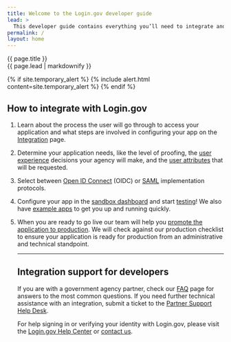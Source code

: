 ```yaml
---
title: Welcome to the Login.gov developer guide
lead: >
  This developer guide contains everything you’ll need to integrate and deploy your application with Login.gov.
permalink: /
layout: home
---
```


<section class="usa-section usa-section--dark">
  <div class="grid-container">
    <div class="usa-display">{{ page.title }}</div>
    <div class="usa-intro">{{ page.lead | markdownify }}</div>
  </div>
</section>

<section class="usa-section grid-container usa-prose" markdown="1">

  {% if site.temporary_alert %}
    {% include alert.html content=site.temporary_alert %}
  {% endif %}

<h2>How to integrate with Login.gov</h2>


<ol class="usa-process-list">
  <li class="usa-process-list__item padding-bottom-4">
    <p class="usa-process-list__heading font-sans-md margin-top-1 text-light">
        Learn about the process the user will go through to access your application and what steps are involved in configuring your app on the <a href="{% link _pages/overview.md %}" class="usa-link">Integration</a> page. 
    </p>
  </li>


 <li class="usa-process-list__item padding-bottom-4">
    <p class="usa-process-list__heading font-sans-md margin-top-1 text-light">
        Determine your application needs, like the level of proofing, the <a href="{% link _pages/design-guidelines.md %}" class="usa-link">user experience</a> decisions your agency will make, and the <a href="{% link _pages/attributes.md %}" class="usa-link">user attributes</a> that will be requested.
    </p>
  </li>

 
<li class="usa-process-list__item padding-bottom-4">
    <p class="usa-process-list__heading font-sans-md margin-top-1 text-light">
        Select between <a href="{% link _pages/oidc.md %}" class="usa-link">Open ID Connect</a> (OIDC) or <a href="{% link _pages/saml.md %}" class="usa-link">SAML</a> implementation protocols. 
      </p>
    </li>


<li class="usa-process-list__item padding-bottom-4">
    <p class="usa-process-list__heading font-sans-md margin-top-1 text-light">
        Configure your app in the <a href=“{https://dashboard.int.identitysandbox.gov/}” class="usa-link">sandbox dashboard</a> and start <a href=“{ %link _pages/testing.md%}” class="usa-link">testing</a>! We also have <a href=“https://dashboard.int.identitysandbox.gov/” class="usa-link">example apps</a> to get you up and running quickly.
      </p>
    </li>


<li class="usa-process-list__item padding-bottom-4">
    <p class="usa-process-list__heading font-sans-md margin-top-1 text-light">
        When you are ready to go live our team will help you <a href=“{%link _pages/production.md%}” class="usa-link">promote the application to production</a>. We will check against our production checklist to ensure your application is ready for production from an administrative and technical standpoint.
      </p>
    </li>

<hr> 
<h2> Integration support for developers </h2>
If you are with a government agency partner, check our <a href=“{%link _pages/support.md%}” class="usa-link">FAQ</a> page for answers to the most common questions. If you need further technical assistance with an integration, submit a ticket to the <a href=“https://zendesk.login.gov” class="usa-link">Partner Support Help Desk</a>. 


For help signing in or verifying your identity with Login.gov, please visit the <a href=“https://login.gov/help/” class="usa-link">Login.gov Help Center</a> or <a href=“https://login.gov/contact/” class="usa-link">contact us</a>.

